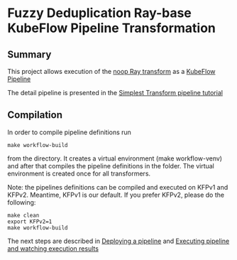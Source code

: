 # Fuzzy Deduplication Ray-base KubeFlow Pipeline Transformation 


## Summary 
This project allows execution of the [noop Ray transform](../ray) as a 
[KubeFlow Pipeline](https://www.kubeflow.org/docs/components/pipelines/overview/)

The detail pipeline is presented in the [Simplest Transform pipeline tutorial](../../../../kfp/doc/simple_transform_pipeline.md) 

## Compilation

In order to compile pipeline definitions run
```shell
make workflow-build
```
from the directory. It creates a virtual environment (make workflow-venv) and after that compiles the pipeline 
definitions in the folder. The virtual environment is created once for all transformers. 

Note: the pipelines definitions can be compiled and executed on KFPv1 and KFPv2. Meantime, KFPv1 is our default. If you
prefer KFPv2, please do the following:
```shell
make clean
export KFPv2=1
make workflow-build
```

The next steps are described in [Deploying a pipeline](../../../../kfp/doc/simple_transform_pipeline.md#deploying-a-pipeline-)
and [Executing pipeline and watching execution results](../../../../kfp/doc/simple_transform_pipeline.md#executing-pipeline-and-watching-execution-results-)